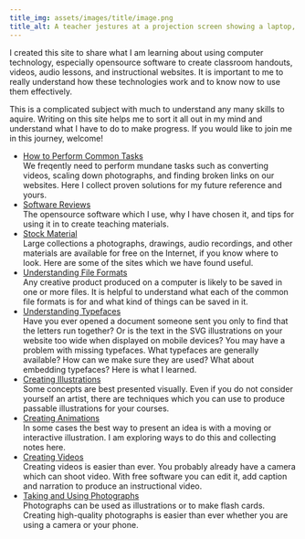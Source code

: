 ```yaml
---
title_img: assets/images/title/image.png
title_alt: A teacher jestures at a projection screen showing a laptop, microphone, and camera on a desk. The laptop is running an audio editor.
---
```

I created this site to share what I am learning about using computer
technology, especially opensource software to create classroom handouts,
videos, audio lessons, and instructional websites. It is important to me
to really understand how these technologies work and to know now to use
them effectively.

This is a complicated subject with much to understand any many skills to
aquire. Writing on this site helps me to sort it all out in my mind and
understand what I have to do to make progress. If you would like to
join me in this journey, welcome!

<ul class="tiles">

<li><a href="howto/">How to Perform Common Tasks</a>
<br>
We freqently need to perform mundane tasks such as converting videos,
scaling down photographs, and finding broken links on our websites.
Here I collect proven solutions for my future reference and yours.
</li>

<li><a href="software/">Software Reviews</a>
<br>
The opensource software which I use, why I have chosen it, and tips
for using it in to create teaching materials.
</li>

<li><a href="stock-material/">Stock Material</a>
<br>
Large collections a photographs, drawings, audio recordings, and other
materials are available for free on the Internet, if you know where
to look. Here are some of the sites which we have found useful.
</li>

<li><a href="file-formats/">Understanding File Formats</a>
<br>
Any creative product produced on a computer is likely to be saved in one
or more files. It is helpful to understand what each of the common file
formats is for and what kind of things can be saved in it.
</li>

<li><a href="typefaces/">Understanding Typefaces</a>
<br>
Have you ever opened a document someone sent you only to find that
the letters run together? Or is the text in the SVG illustrations
on your website too wide when displayed on mobile devices? You may
have a problem with missing typefaces. What typefaces are generally
available? How can we make sure they are used? What about embedding
typefaces? Here is what I learned.
</li>

<li><a href="illustration/">Creating Illustrations</a>
<br>
Some concepts are best presented visually. Even if you do not consider
yourself an artist, there are techniques which you can use to produce
passable illustrations for your courses.
</li>

<li><a href="animation/">Creating Animations</a>
<br>
In some cases the best way to present an idea is with a moving or interactive
illustration. I am exploring ways to do this and collecting notes here.
</li>

<li><a href="video/">Creating Videos</a>
<br>
Creating videos is easier than ever. You probably already have a camera which
can shoot video. With free software you can edit it, add caption and narration
to produce an instructional video.
</li>

<li><a href="photography/">Taking and Using Photographs</a>
<br>
Photographs can be used as illustrations or to make flash cards. Creating
high-quality photographs is easier than ever whether you are using a camera
or your phone.
</li>

</ul>

